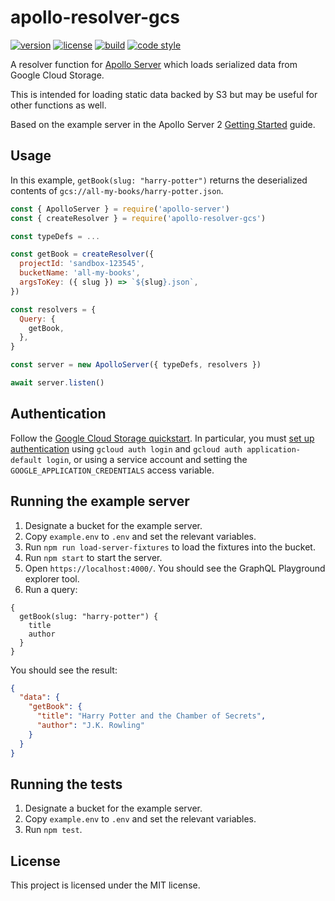 # apollo-resolver-gcs

[![version](https://img.shields.io/npm/v/apollo-resolver-gcs.svg?style=flat-square)][npm]
[![license](https://img.shields.io/npm/l/apollo-resolver-gcs.svg?style=flat-square)][npm]
[![build](https://img.shields.io/circleci/project/github/metabolize/apollo-resolver-gcs.svg?style=flat-square)][build]
[![code style](https://img.shields.io/badge/code_style-prettier-ff69b4.svg?style=flat-square)][prettier]

[npm]: https://npmjs.com/apollo-resolver-gcs/
[build]: https://circleci.com/gh/metabolize/apollo-resolver-gcs/tree/master
[prettier]: https://prettier.io/

A resolver function for [Apollo Server][] which loads serialized data from
Google Cloud Storage.

This is intended for loading static data backed by S3 but may be useful for
other functions as well.

Based on the example server in the Apollo Server 2 [Getting Started][] guide.

[apollo server]: https://www.apollographql.com/docs/apollo-server/
[getting started]: https://www.apollographql.com/docs/apollo-server/getting-started.html

## Usage

In this example, `getBook(slug: "harry-potter")` returns the deserialized
contents of `gcs://all-my-books/harry-potter.json`.

```js
const { ApolloServer } = require('apollo-server')
const { createResolver } = require('apollo-resolver-gcs')

const typeDefs = ...

const getBook = createResolver({
  projectId: 'sandbox-123545',
  bucketName: 'all-my-books',
  argsToKey: ({ slug }) => `${slug}.json`,
})

const resolvers = {
  Query: {
    getBook,
  },
}

const server = new ApolloServer({ typeDefs, resolvers })

await server.listen()
```

## Authentication

Follow the [Google Cloud Storage quickstart][quickstart]. In particular, you
must [set up authentication][auth] using `gcloud auth login` and
`gcloud auth application-default login`, or using a service account and
setting the `GOOGLE_APPLICATION_CREDENTIALS` access variable.

[quickstart]: https://github.com/googleapis/nodejs-storage#quickstart
[auth]: https://cloud.google.com/docs/authentication/getting-started

## Running the example server

1. Designate a bucket for the example server.
2. Copy `example.env` to `.env` and set the relevant variables.
3. Run `npm run load-server-fixtures` to load the fixtures into the bucket.
4. Run `npm start` to start the server.
5. Open `https://localhost:4000/`. You should see the GraphQL Playground
   explorer tool.
6. Run a query:

```gql
{
  getBook(slug: "harry-potter") {
    title
    author
  }
}
```

You should see the result:

```json
{
  "data": {
    "getBook": {
      "title": "Harry Potter and the Chamber of Secrets",
      "author": "J.K. Rowling"
    }
  }
}
```

## Running the tests

1. Designate a bucket for the example server.
2. Copy `example.env` to `.env` and set the relevant variables.
3. Run `npm test`.

## License

This project is licensed under the MIT license.
